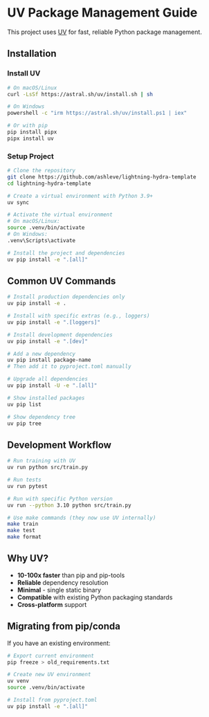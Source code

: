 # UV Package Management Guide

This project uses [UV](https://github.com/astral-sh/uv) for fast, reliable Python package management.

## Installation

### Install UV

```bash
# On macOS/Linux
curl -LsSf https://astral.sh/uv/install.sh | sh

# On Windows
powershell -c "irm https://astral.sh/uv/install.ps1 | iex"

# Or with pip
pip install pipx
pipx install uv
```

### Setup Project

```bash
# Clone the repository
git clone https://github.com/ashleve/lightning-hydra-template
cd lightning-hydra-template

# Create a virtual environment with Python 3.9+
uv sync

# Activate the virtual environment
# On macOS/Linux:
source .venv/bin/activate
# On Windows:
.venv\Scripts\activate

# Install the project and dependencies
uv pip install -e ".[all]"
```

## Common UV Commands

```bash
# Install production dependencies only
uv pip install -e .

# Install with specific extras (e.g., loggers)
uv pip install -e ".[loggers]"

# Install development dependencies
uv pip install -e ".[dev]"

# Add a new dependency
uv pip install package-name
# Then add it to pyproject.toml manually

# Upgrade all dependencies
uv pip install -U -e ".[all]"

# Show installed packages
uv pip list

# Show dependency tree
uv pip tree
```

## Development Workflow

```bash
# Run training with UV
uv run python src/train.py

# Run tests
uv run pytest

# Run with specific Python version
uv run --python 3.10 python src/train.py

# Use make commands (they now use UV internally)
make train
make test
make format
```

## Why UV?

- **10-100x faster** than pip and pip-tools
- **Reliable** dependency resolution
- **Minimal** - single static binary
- **Compatible** with existing Python packaging standards
- **Cross-platform** support

## Migrating from pip/conda

If you have an existing environment:

```bash
# Export current environment
pip freeze > old_requirements.txt

# Create new UV environment
uv venv
source .venv/bin/activate

# Install from pyproject.toml
uv pip install -e ".[all]"
```
